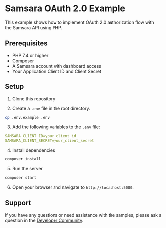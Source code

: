 # Samsara OAuth 2.0 Example

This example shows how to implement OAuth 2.0 authorization flow with the Samsara API using PHP.

## Prerequisites

- PHP 7.4 or higher
- Composer
- A Samsara account with dashboard access
- Your Application Client ID and Client Secret

## Setup

1. Clone this repository

2. Create a `.env` file in the root directory.

```sh
cp .env.example .env
```

3. Add the following variables to the `.env` file:

```yaml
SAMSARA_CLIENT_ID=your_client_id
SAMSARA_CLIENT_SECRET=your_client_secret
```

4. Install dependencies

```sh
composer install
```

5. Run the server

```sh
composer start
```

6. Open your browser and navigate to `http://localhost:5000`.

## Support

If you have any questions or need assistance with the samples, please ask a question in the [Developer Community](https://developers.samsara.com/discuss).
